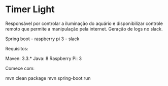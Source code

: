 # Timer Light
Responsável por controlar a iluminação do aquário e disponibilizar controle remoto que permite a manipulação pela internet.
Geração de logs no slack.

Spring boot - raspberry pi 3 - slack

Requisitos:

Maven: 3.3.*
Java: 8
Raspberry Pi: 3

Comece com:

mvn clean package
mvn spring-boot:run
